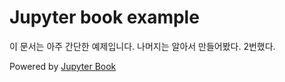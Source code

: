 # Jupyter book example

이 문서는 아주 간단한 예제입니다.
나머지는 알아서 만들어봤다. 2번했다.

Powered by [Jupyter Book](https://jupyterbook.org/)
